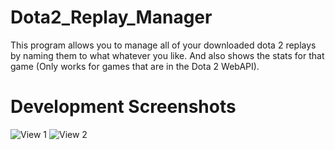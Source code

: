 Dota2_Replay_Manager
====================
This program allows you to manage all of your downloaded dota 2 replays by naming them to what whatever you like.
And also shows the stats for that game (Only works for games that are in the Dota 2 WebAPI).

Development Screenshots
=======================
![View 1](http://objects.dreamhost.com/computerfr33k/replay-manager-table.png)
![View 2](http://objects.dreamhost.com/computerfr33k/replay-manager-match-details.png)
